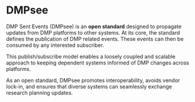 # DMPsee

DMP Sent Events (DMPsee) is an **open standard** designed to propagate updates 
from DMP platforms to other systems. 
At its core, the standard defines the publication of DMP related events.
These events can then be consumed by any interested subscriber.  

This publish/subscribe model enables a loosely coupled and scalable approach 
to keeping dependent systems informed of DMP changes across platforms.  

As an open standard, DMPsee promotes interoperability, avoids vendor lock-in, 
and ensures that diverse systems can seamlessly exchange research planning updates.
